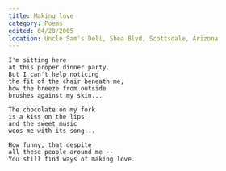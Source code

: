 ```yaml
---
title: Making love
category: Poems
edited: 04/28/2005
location: Uncle Sam's Deli, Shea Blvd, Scottsdale, Arizona
---
```


    I'm sitting here
    at this proper dinner party.
    But I can't help noticing
    the fit of the chair beneath me;
    how the breeze from outside
    brushes against my skin...

    The chocolate on my fork
    is a kiss on the lips,
    and the sweet music
    woos me with its song...

    How funny, that despite
    all these people around me --
    You still find ways of making love.


